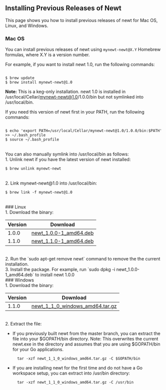 ## Installing Previous Releases of Newt

This page shows you how to install previous releases of newt for Mac OS, Linux, and Windows.


### Mac OS
You can install previous releases of newt using `mynewt-newt@X.Y` Homebrew formulas, where X.Y is a version number.  

For example, if you want to install newt 1.0, run the following commands:
 
```no-highlight

$ brew update
$ brew install mynewt-newt@1.0

```

**Note:** This is a keg-only installation. newt 1.0 is installed in /usr/local/Cellar/mynewt-newt@1.0/1.0.0/bin but not symlinked into /usr/local/bin.

If you need this version of newt first in your PATH, run the following commands:

```no-highlight

$ echo 'export PATH=/usr/local/Cellar/mynewt-newt@1.0/1.0.0/bin:$PATH' >> ~/.bash_profile
$ source ~/.bash_profile

```

<br>
You can also manually symlink into /usr/local/bin as follows:

<br>
1. Unlink newt if you have the latest version of newt installed:

```no-highlight
$ brew unlink mynewt-newt
```
<br>
2. Link mynewt-newt@1.0 into /usr/local/bin:

```no-highlight
$ brew link -f mynewt-newt@1.0
```

<br>
### Linux
<br>
1. Download the binary:

Version|Download
-------|--------
1.0.0  |[newt_1.0.0-1_amd64.deb](https://raw.githubusercontent.com/runtimeco/binary-releases/master/mynewt-newt-tools_1.0.0/newt_1.0.0-1_amd64.deb)
1.1.0  |[newt_1.1.0-1_amd64.deb](https://raw.githubusercontent.com/runtimeco/binary-releases/master/mynewt-newt-tools_1.1.0/newt_1.1.0-1_amd64.deb)

<br>
2. Run the `sudo apt-get remove newt` command to remove the the current installation.

<br>
3. Install the package. For example, run `sudo dpkg -i newt_1.0.0-1_amd64.deb` to install newt 1.0.0

<br>
### Windows
<br>
1. Download the binary:

Version|Download
-------|--------
1.1.0  |[newt_1_1_0_windows_amd64.tar.gz](https://raw.githubusercontent.com/runtimeco/binary-releases/master/mynewt-newt-tools_1.1.0/newt_1_1_0_windows_amd64.tar.gz)

<br>
2. Extract the file:

* If you previously built newt from the master branch, you can extract the file into your $GOPATH/bin directory. Note: This overwrites the current newt.exe in the directory and assumes that you are using $GOPATH/bin for your Go applications.

        tar -xzf newt_1_1_0_windows_amd64.tar.gz -C $GOPATH/bin

* If you are installing newt for the first time and do not have a Go workspace setup, you can extract into /usr/bin directory:

        tar -xzf newt_1_1_0_windows_amd64.tar.gz -C /usr/bin
